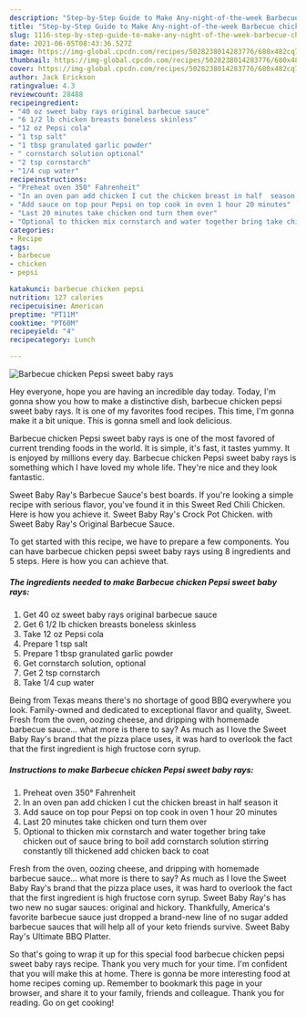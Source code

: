 ```yaml
---
description: "Step-by-Step Guide to Make Any-night-of-the-week Barbecue chicken Pepsi sweet baby rays"
title: "Step-by-Step Guide to Make Any-night-of-the-week Barbecue chicken Pepsi sweet baby rays"
slug: 1116-step-by-step-guide-to-make-any-night-of-the-week-barbecue-chicken-pepsi-sweet-baby-rays
date: 2021-06-05T08:43:36.527Z
image: https://img-global.cpcdn.com/recipes/5028238014283776/680x482cq70/barbecue-chicken-pepsi-sweet-baby-rays-recipe-main-photo.jpg
thumbnail: https://img-global.cpcdn.com/recipes/5028238014283776/680x482cq70/barbecue-chicken-pepsi-sweet-baby-rays-recipe-main-photo.jpg
cover: https://img-global.cpcdn.com/recipes/5028238014283776/680x482cq70/barbecue-chicken-pepsi-sweet-baby-rays-recipe-main-photo.jpg
author: Jack Erickson
ratingvalue: 4.3
reviewcount: 28488
recipeingredient:
- "40 oz sweet baby rays original barbecue sauce"
- "6 1/2 lb chicken breasts boneless skinless"
- "12 oz Pepsi cola"
- "1 tsp salt"
- "1 tbsp granulated garlic powder"
- " cornstarch solution optional"
- "2 tsp cornstarch"
- "1/4 cup water"
recipeinstructions:
- "Preheat oven 350° Fahrenheit"
- "In an oven pan add chicken I cut the chicken breast in half  season it"
- "Add sauce on top pour Pepsi on top cook in oven 1 hour 20 minutes"
- "Last 20 minutes take chicken ond turn them over"
- "Optional to thicken mix cornstarch and water together bring take chicken out of sauce bring to boil add cornstarch solution stirring constantly till thickened add chicken back to coat"
categories:
- Recipe
tags:
- barbecue
- chicken
- pepsi

katakunci: barbecue chicken pepsi 
nutrition: 127 calories
recipecuisine: American
preptime: "PT11M"
cooktime: "PT60M"
recipeyield: "4"
recipecategory: Lunch

---
```



![Barbecue chicken Pepsi sweet baby rays](https://img-global.cpcdn.com/recipes/5028238014283776/680x482cq70/barbecue-chicken-pepsi-sweet-baby-rays-recipe-main-photo.jpg)

Hey everyone, hope you are having an incredible day today. Today, I'm gonna show you how to make a distinctive dish, barbecue chicken pepsi sweet baby rays. It is one of my favorites food recipes. This time, I'm gonna make it a bit unique. This is gonna smell and look delicious.

Barbecue chicken Pepsi sweet baby rays is one of the most favored of current trending foods in the world. It is simple, it's fast, it tastes yummy. It is enjoyed by millions every day. Barbecue chicken Pepsi sweet baby rays is something which I have loved my whole life. They're nice and they look fantastic.

Sweet Baby Ray&#39;s Barbecue Sauce&#39;s best boards. If you&#39;re looking a simple recipe with serious flavor, you&#39;ve found it in this Sweet Red Chili Chicken. Here is how you achieve it. Sweet Baby Ray&#39;s Crock Pot Chicken. with Sweet Baby Ray&#39;s Original Barbecue Sauce.


To get started with this recipe, we have to prepare a few components. You can have barbecue chicken pepsi sweet baby rays using 8 ingredients and 5 steps. Here is how you can achieve that.

<!--inarticleads1-->

##### The ingredients needed to make Barbecue chicken Pepsi sweet baby rays:

1. Get 40 oz sweet baby rays original barbecue sauce
1. Get 6 1/2 lb chicken breasts boneless skinless
1. Take 12 oz Pepsi cola
1. Prepare 1 tsp salt
1. Prepare 1 tbsp granulated garlic powder
1. Get  cornstarch solution, optional
1. Get 2 tsp cornstarch
1. Take 1/4 cup water


Being from Texas means there&#39;s no shortage of good BBQ everywhere you look. Family-owned and dedicated to exceptional flavor and quality, Sweet. Fresh from the oven, oozing cheese, and dripping with homemade barbecue sauce… what more is there to say? As much as I love the Sweet Baby Ray&#39;s brand that the pizza place uses, it was hard to overlook the fact that the first ingredient is high fructose corn syrup. 

<!--inarticleads2-->

##### Instructions to make Barbecue chicken Pepsi sweet baby rays:

1. Preheat oven 350° Fahrenheit
1. In an oven pan add chicken I cut the chicken breast in half  season it
1. Add sauce on top pour Pepsi on top cook in oven 1 hour 20 minutes
1. Last 20 minutes take chicken ond turn them over
1. Optional to thicken mix cornstarch and water together bring take chicken out of sauce bring to boil add cornstarch solution stirring constantly till thickened add chicken back to coat


Fresh from the oven, oozing cheese, and dripping with homemade barbecue sauce… what more is there to say? As much as I love the Sweet Baby Ray&#39;s brand that the pizza place uses, it was hard to overlook the fact that the first ingredient is high fructose corn syrup. Sweet Baby Ray&#39;s has two new no sugar sauces: original and hickory. Thankfully, America&#39;s favorite barbecue sauce just dropped a brand-new line of no sugar added barbecue sauces that will help all of your keto friends survive. Sweet Baby Ray&#39;s Ultimate BBQ Platter. 

So that's going to wrap it up for this special food barbecue chicken pepsi sweet baby rays recipe. Thank you very much for your time. I'm confident that you will make this at home. There is gonna be more interesting food at home recipes coming up. Remember to bookmark this page in your browser, and share it to your family, friends and colleague. Thank you for reading. Go on get cooking!
